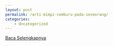 ```yaml
---
layout: post
permalink: /arti-mimpi-cemburu-pada-seseorang/
categories:
    - Uncategorized
---
```


[Baca Selengkapnya](/01)